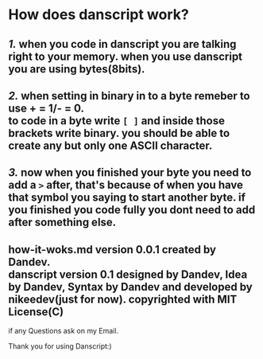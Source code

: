 # How does danscript work?

*1.* when you code in danscript you are talking right to your memory.
when you use danscript you are using bytes(8bits).
-----------------------
*2.* when setting in binary in to a byte remeber to use + = 1/- = 0.  
to code in a byte write `[ ]` and inside those brackets write binary. 
you should be able to create any but only one ASCII character.
---------------------------
*3.* now when you finished your byte you need to add a `>` after, that's because of 
when you have that symbol you saying to start another byte. if you finished you code
fully you dont need to add after something else. 
-----------------------------------------------
how-it-woks.md version 0.0.1
created by Dandev.              
danscript version 0.1
designed by Dandev, Idea by Dandev, Syntax by Dandev
and developed by nikeedev(just for now).
copyrighted with MIT License(C)
-----------------------------------------------
if any Questions ask on my Email.

Thank you for using Danscript:)
